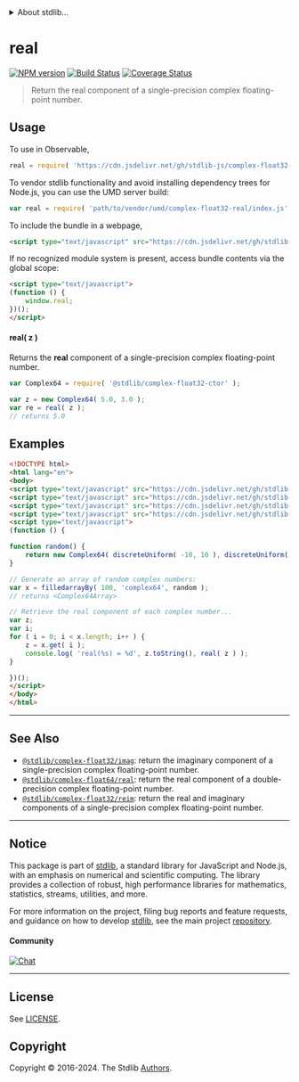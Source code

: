 <!--

@license Apache-2.0

Copyright (c) 2021 The Stdlib Authors.

Licensed under the Apache License, Version 2.0 (the "License");
you may not use this file except in compliance with the License.
You may obtain a copy of the License at

   http://www.apache.org/licenses/LICENSE-2.0

Unless required by applicable law or agreed to in writing, software
distributed under the License is distributed on an "AS IS" BASIS,
WITHOUT WARRANTIES OR CONDITIONS OF ANY KIND, either express or implied.
See the License for the specific language governing permissions and
limitations under the License.

-->


<details>
  <summary>
    About stdlib...
  </summary>
  <p>We believe in a future in which the web is a preferred environment for numerical computation. To help realize this future, we've built stdlib. stdlib is a standard library, with an emphasis on numerical and scientific computation, written in JavaScript (and C) for execution in browsers and in Node.js.</p>
  <p>The library is fully decomposable, being architected in such a way that you can swap out and mix and match APIs and functionality to cater to your exact preferences and use cases.</p>
  <p>When you use stdlib, you can be absolutely certain that you are using the most thorough, rigorous, well-written, studied, documented, tested, measured, and high-quality code out there.</p>
  <p>To join us in bringing numerical computing to the web, get started by checking us out on <a href="https://github.com/stdlib-js/stdlib">GitHub</a>, and please consider <a href="https://opencollective.com/stdlib">financially supporting stdlib</a>. We greatly appreciate your continued support!</p>
</details>

# real

[![NPM version][npm-image]][npm-url] [![Build Status][test-image]][test-url] [![Coverage Status][coverage-image]][coverage-url] <!-- [![dependencies][dependencies-image]][dependencies-url] -->

> Return the real component of a single-precision complex floating-point number.

<!-- Section to include introductory text. Make sure to keep an empty line after the intro `section` element and another before the `/section` close. -->

<section class="intro">

</section>

<!-- /.intro -->

<!-- Package usage documentation. -->



<section class="usage">

## Usage

To use in Observable,

```javascript
real = require( 'https://cdn.jsdelivr.net/gh/stdlib-js/complex-float32-real@umd/browser.js' )
```

To vendor stdlib functionality and avoid installing dependency trees for Node.js, you can use the UMD server build:

```javascript
var real = require( 'path/to/vendor/umd/complex-float32-real/index.js' )
```

To include the bundle in a webpage,

```html
<script type="text/javascript" src="https://cdn.jsdelivr.net/gh/stdlib-js/complex-float32-real@umd/browser.js"></script>
```

If no recognized module system is present, access bundle contents via the global scope:

```html
<script type="text/javascript">
(function () {
    window.real;
})();
</script>
```

#### real( z )

Returns the **real** component of a single-precision complex floating-point number.

```javascript
var Complex64 = require( '@stdlib/complex-float32-ctor' );

var z = new Complex64( 5.0, 3.0 );
var re = real( z );
// returns 5.0
```

</section>

<!-- /.usage -->

<!-- Package usage notes. Make sure to keep an empty line after the `section` element and another before the `/section` close. -->

<section class="notes">

</section>

<!-- /.notes -->

<!-- Package usage examples. -->

<section class="examples">

## Examples

<!-- eslint-disable max-len -->

<!-- eslint no-undef: "error" -->

```html
<!DOCTYPE html>
<html lang="en">
<body>
<script type="text/javascript" src="https://cdn.jsdelivr.net/gh/stdlib-js/complex-float32-ctor@umd/browser.js"></script>
<script type="text/javascript" src="https://cdn.jsdelivr.net/gh/stdlib-js/random-base-discrete-uniform@umd/browser.js"></script>
<script type="text/javascript" src="https://cdn.jsdelivr.net/gh/stdlib-js/array-filled-by@umd/browser.js"></script>
<script type="text/javascript" src="https://cdn.jsdelivr.net/gh/stdlib-js/complex-float32-real@umd/browser.js"></script>
<script type="text/javascript">
(function () {

function random() {
    return new Complex64( discreteUniform( -10, 10 ), discreteUniform( -10, 10 ) );
}

// Generate an array of random complex numbers:
var x = filledarrayBy( 100, 'complex64', random );
// returns <Complex64Array>

// Retrieve the real component of each complex number...
var z;
var i;
for ( i = 0; i < x.length; i++ ) {
    z = x.get( i );
    console.log( 'real(%s) = %d', z.toString(), real( z ) );
}

})();
</script>
</body>
</html>
```

</section>

<!-- /.examples -->

<!-- C interface documentation. -->



<!-- Section to include cited references. If references are included, add a horizontal rule *before* the section. Make sure to keep an empty line after the `section` element and another before the `/section` close. -->

<section class="references">

</section>

<!-- /.references -->

<!-- Section for related `stdlib` packages. Do not manually edit this section, as it is automatically populated. -->

<section class="related">

* * *

## See Also

-   <span class="package-name">[`@stdlib/complex-float32/imag`][@stdlib/complex/float32/imag]</span><span class="delimiter">: </span><span class="description">return the imaginary component of a single-precision complex floating-point number.</span>
-   <span class="package-name">[`@stdlib/complex-float64/real`][@stdlib/complex/float64/real]</span><span class="delimiter">: </span><span class="description">return the real component of a double-precision complex floating-point number.</span>
-   <span class="package-name">[`@stdlib/complex-float32/reim`][@stdlib/complex/float32/reim]</span><span class="delimiter">: </span><span class="description">return the real and imaginary components of a single-precision complex floating-point number.</span>

</section>

<!-- /.related -->

<!-- Section for all links. Make sure to keep an empty line after the `section` element and another before the `/section` close. -->


<section class="main-repo" >

* * *

## Notice

This package is part of [stdlib][stdlib], a standard library for JavaScript and Node.js, with an emphasis on numerical and scientific computing. The library provides a collection of robust, high performance libraries for mathematics, statistics, streams, utilities, and more.

For more information on the project, filing bug reports and feature requests, and guidance on how to develop [stdlib][stdlib], see the main project [repository][stdlib].

#### Community

[![Chat][chat-image]][chat-url]

---

## License

See [LICENSE][stdlib-license].


## Copyright

Copyright &copy; 2016-2024. The Stdlib [Authors][stdlib-authors].

</section>

<!-- /.stdlib -->

<!-- Section for all links. Make sure to keep an empty line after the `section` element and another before the `/section` close. -->

<section class="links">

[npm-image]: http://img.shields.io/npm/v/@stdlib/complex-float32-real.svg
[npm-url]: https://npmjs.org/package/@stdlib/complex-float32-real

[test-image]: https://github.com/stdlib-js/complex-float32-real/actions/workflows/test.yml/badge.svg?branch=main
[test-url]: https://github.com/stdlib-js/complex-float32-real/actions/workflows/test.yml?query=branch:main

[coverage-image]: https://img.shields.io/codecov/c/github/stdlib-js/complex-float32-real/main.svg
[coverage-url]: https://codecov.io/github/stdlib-js/complex-float32-real?branch=main

<!--

[dependencies-image]: https://img.shields.io/david/stdlib-js/complex-float32-real.svg
[dependencies-url]: https://david-dm.org/stdlib-js/complex-float32-real/main

-->

[chat-image]: https://img.shields.io/gitter/room/stdlib-js/stdlib.svg
[chat-url]: https://app.gitter.im/#/room/#stdlib-js_stdlib:gitter.im

[stdlib]: https://github.com/stdlib-js/stdlib

[stdlib-authors]: https://github.com/stdlib-js/stdlib/graphs/contributors

[umd]: https://github.com/umdjs/umd
[es-module]: https://developer.mozilla.org/en-US/docs/Web/JavaScript/Guide/Modules

[deno-url]: https://github.com/stdlib-js/complex-float32-real/tree/deno
[deno-readme]: https://github.com/stdlib-js/complex-float32-real/blob/deno/README.md
[umd-url]: https://github.com/stdlib-js/complex-float32-real/tree/umd
[umd-readme]: https://github.com/stdlib-js/complex-float32-real/blob/umd/README.md
[esm-url]: https://github.com/stdlib-js/complex-float32-real/tree/esm
[esm-readme]: https://github.com/stdlib-js/complex-float32-real/blob/esm/README.md
[branches-url]: https://github.com/stdlib-js/complex-float32-real/blob/main/branches.md

[stdlib-license]: https://raw.githubusercontent.com/stdlib-js/complex-float32-real/main/LICENSE

<!-- <related-links> -->

[@stdlib/complex/float32/imag]: https://github.com/stdlib-js/complex-float32-imag/tree/umd

[@stdlib/complex/float64/real]: https://github.com/stdlib-js/complex-float64-real/tree/umd

[@stdlib/complex/float32/reim]: https://github.com/stdlib-js/complex-float32-reim/tree/umd

<!-- </related-links> -->

</section>

<!-- /.links -->
